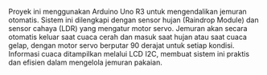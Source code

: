 Proyek ini menggunakan Arduino Uno R3 untuk mengendalikan jemuran otomatis. Sistem ini dilengkapi dengan sensor hujan (Raindrop Module) dan sensor cahaya (LDR) yang mengatur motor servo. Jemuran akan secara otomatis keluar saat cuaca cerah dan masuk saat hujan atau saat cuaca gelap, dengan motor servo berputar 90 derajat untuk setiap kondisi. Informasi cuaca ditampilkan melalui LCD I2C, membuat sistem ini praktis dan efisien dalam mengelola jemuran pakaian.
